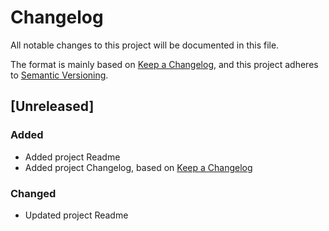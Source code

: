 # Changelog

All notable changes to this project will be documented in this file.

The format is mainly based on [Keep a Changelog](https://keepachangelog.com/en/1.0.0/),
and this project adheres to [Semantic Versioning](https://semver.org/spec/v2.0.0.html).

## [Unreleased]

### Added

- Added project Readme
- Added project Changelog, based on [Keep a Changelog](https://keepachangelog.com/en/1.0.0/)

### Changed

- Updated project Readme
